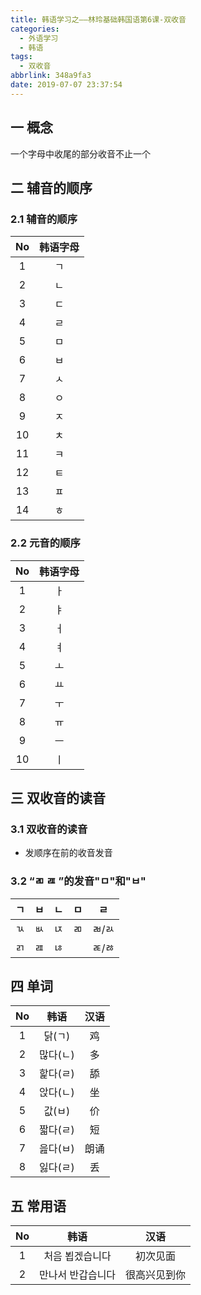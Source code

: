 ```yaml
---
title: 韩语学习之——林玲基础韩国语第6课-双收音
categories:
  - 外语学习
  - 韩语
tags:
  - 双收音
abbrlink: 348a9fa3
date: 2019-07-07 23:37:54
---
```

## 一 概念

一个字母中收尾的部分收音不止一个

<!--more-->

## 二  辅音的顺序

### 2.1 辅音的顺序

|  No  | 韩语字母 |
| :--: | :------: |
|  1   |    ㄱ    |
|  2   |    ㄴ    |
|  3   |    ㄷ    |
|  4   |    ㄹ    |
|  5   |    ㅁ    |
|  6   |    ㅂ    |
|  7   |    ㅅ    |
|  8   |    ㅇ    |
|  9   |    ㅈ    |
|  10  |    ㅊ    |
|  11  |    ㅋ    |
|  12  |    ㅌ    |
|  13  |    ㅍ    |
|  14  |    ㅎ    |

### 2.2  元音的顺序

|  No  | 韩语字母 |
| :--: | :------: |
|  1   |    ㅏ    |
|  2   |    ㅑ    |
|  3   |    ㅓ    |
|  4   |    ㅕ    |
|  5   |    ㅗ    |
|  6   |    ㅛ    |
|  7   |    ㅜ    |
|  8   |    ㅠ    |
|  9   |    ㅡ    |
|  10  |    ㅣ    |
## 三  双收音的读音

### 3.1  双收音的读音

* 发顺序在前的收音发音

### 3.2 “ㄻ ㄿ ”的发音"ㅁ"和"ㅂ"

|  ㄱ  |  ㅂ  |  ㄴ  |  ㅁ  |  ㄹ   |
| :--: | :--: | :--: | :--: | :---: |
|  ㄳ  |  ㅄ  |  ㄵ  |  ㄻ  | ㄼ/ㄽ |
|  ㄺ  |  ㄿ  |  ㄶ  |      | ㄾ/ㅀ |

## 四 单词

|  No  |   韩语   | 汉语 |
| :--: | :------: | :--: |
|  1   |  닭(ㄱ)  |  鸡  |
|  2   | 많다(ㄴ) |  多  |
|  3   | 핥다(ㄹ) |  舔  |
|  4   | 앉다(ㄴ) |  坐  |
|  5   |  값(ㅂ)  |  价  |
|  6   | 짧다(ㄹ) |  短  |
|  7   | 읊다(ㅂ) | 朗诵 |
|  8   | 잃다(ㄹ) |  丢  |

## 五 常用语

|  No  |        韩语        |     汉语     |
| :--: | :----------------: | :----------: |
|  1   |  처음 뵙겠습니다   |   初次见面   |
|  2   | 만나서  반갑습니다 | 很高兴见到你 |